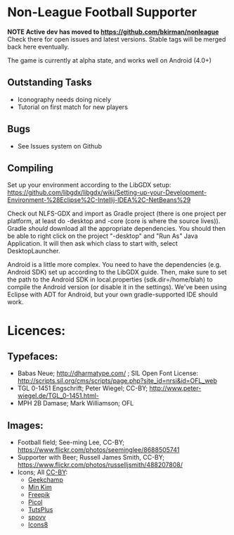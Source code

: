 Non-League Football Supporter
=========
**NOTE Active dev has moved to https://github.com/bkirman/nonleague**
Check there for open issues and latest versions.
Stable tags will be merged back here eventually.

The game is currently at alpha state, and works well on Android (4.0+)

Outstanding Tasks
------------------
- Iconography needs doing nicely
- Tutorial on first match for new players

Bugs
----
- See Issues system on Github

Compiling
---------
Set up your environment according to the LibGDX setup: https://github.com/libgdx/libgdx/wiki/Setting-up-your-Development-Environment-%28Eclipse%2C-Intellij-IDEA%2C-NetBeans%29

Check out NLFS-GDX and import as Gradle project (there is one project per platform, at least do -desktop and -core (core is where the source lives)). Gradle *should* download all the appropriate dependencies. You should then be able to right click on the project "-desktop" and "Run As" Java Application. It will then ask which class to start with, select DesktopLauncher.

Android is a little more complex. You need to have the dependencies (e.g. Android SDK) set up according to the LibGDX guide. Then, make sure to set the path to the Android SDK in local.properties (sdk.dir=/home/blah) to compile the Android version (or disable it in the settings). We've been using Eclipse with ADT for Android, but your own gradle-supported IDE should work.


Licences:
==========

Typefaces:
----------
- Babas Neue; http://dharmatype.com/ ; SIL Open Font License: http://scripts.sil.org/cms/scripts/page.php?site_id=nrsi&id=OFL_web
- TGL 0-1451 Engschrift; Peter Wiegel; CC-BY; http://www.peter-wiegel.de/TGL_0-1451.html- 
- MPH 2B Damase; Mark Williamson; OFL

Images:
-------
- Football field; See-ming Lee, CC-BY; https://www.flickr.com/photos/seeminglee/8688505741
- Supporter with Beer; Russell James Smith, CC-BY; https://www.flickr.com/photos/russelljsmith/488207808/
- Icons; All [CC-BY](http://creativecommons.org/licenses/by/3.0/):
	- [Geekchamp](http://www.geekchamp.com/icon-explorer/introduction)
	- [Min Kim](http://www.endlessicons.com/terms-of-use/)
	- <a href="http://www.flaticon.com/authors/freepik" title="Freepik">Freepik</a>
	- <a href="http://www.flaticon.com/authors/picol" title="Picol">Picol</a>
	- <a href="http://www.flaticon.com/authors/tutsplus" title="TutsPlus">TutsPlus</a> 
	- <a href="http://www.flaticon.com/authors/spovv" title="spovv">spovv</a>
	- <a href="http://www.flaticon.com/authors/icons8" title="Icons8">Icons8</a>
